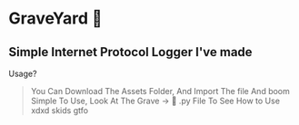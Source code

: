 # GraveYard 👻
## Simple Internet Protocol Logger I've made

Usage?
> You Can Download The Assets Folder, And Import The file And boom
> Simple To Use, Look At The Grave -> 👻 .py File To See How to Use xdxd
> skids gtfo
